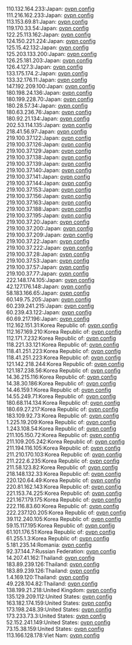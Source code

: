 110.132.164.233:Japan: [ovpn config](vpn/110_132_164_233.ovpn)  
111.216.162.233:Japan: [ovpn config](vpn/111_216_162_233.ovpn)  
113.153.69.81:Japan: [ovpn config](vpn/113_153_69_81.ovpn)  
119.170.33.54:Japan: [ovpn config](vpn/119_170_33_54.ovpn)  
122.25.113.162:Japan: [ovpn config](vpn/122_25_113_162.ovpn)  
124.150.221.224:Japan: [ovpn config](vpn/124_150_221_224.ovpn)  
125.15.42.132:Japan: [ovpn config](vpn/125_15_42_132.ovpn)  
125.203.133.200:Japan: [ovpn config](vpn/125_203_133_200.ovpn)  
126.25.181.203:Japan: [ovpn config](vpn/126_25_181_203.ovpn)  
126.4.127.3:Japan: [ovpn config](vpn/126_4_127_3.ovpn)  
133.175.174.2:Japan: [ovpn config](vpn/133_175_174_2.ovpn)  
133.32.176.11:Japan: [ovpn config](vpn/133_32_176_11.ovpn)  
147.192.209.100:Japan: [ovpn config](vpn/147_192_209_100.ovpn)  
180.198.24.136:Japan: [ovpn config](vpn/180_198_24_136.ovpn)  
180.199.228.70:Japan: [ovpn config](vpn/180_199_228_70.ovpn)  
180.28.57.34:Japan: [ovpn config](vpn/180_28_57_34.ovpn)  
180.63.236.76:Japan: [ovpn config](vpn/180_63_236_76.ovpn)  
180.92.21.134:Japan: [ovpn config](vpn/180_92_21_134.ovpn)  
202.53.114.135:Japan: [ovpn config](vpn/202_53_114_135.ovpn)  
218.41.56.97:Japan: [ovpn config](vpn/218_41_56_97.ovpn)  
219.100.37.122:Japan: [ovpn config](vpn/219_100_37_122.ovpn)  
219.100.37.126:Japan: [ovpn config](vpn/219_100_37_126.ovpn)  
219.100.37.129:Japan: [ovpn config](vpn/219_100_37_129.ovpn)  
219.100.37.138:Japan: [ovpn config](vpn/219_100_37_138.ovpn)  
219.100.37.139:Japan: [ovpn config](vpn/219_100_37_139.ovpn)  
219.100.37.140:Japan: [ovpn config](vpn/219_100_37_140.ovpn)  
219.100.37.141:Japan: [ovpn config](vpn/219_100_37_141.ovpn)  
219.100.37.144:Japan: [ovpn config](vpn/219_100_37_144.ovpn)  
219.100.37.153:Japan: [ovpn config](vpn/219_100_37_153.ovpn)  
219.100.37.156:Japan: [ovpn config](vpn/219_100_37_156.ovpn)  
219.100.37.163:Japan: [ovpn config](vpn/219_100_37_163.ovpn)  
219.100.37.188:Japan: [ovpn config](vpn/219_100_37_188.ovpn)  
219.100.37.195:Japan: [ovpn config](vpn/219_100_37_195.ovpn)  
219.100.37.20:Japan: [ovpn config](vpn/219_100_37_20.ovpn)  
219.100.37.200:Japan: [ovpn config](vpn/219_100_37_200.ovpn)  
219.100.37.209:Japan: [ovpn config](vpn/219_100_37_209.ovpn)  
219.100.37.22:Japan: [ovpn config](vpn/219_100_37_22.ovpn)  
219.100.37.222:Japan: [ovpn config](vpn/219_100_37_222.ovpn)  
219.100.37.28:Japan: [ovpn config](vpn/219_100_37_28.ovpn)  
219.100.37.53:Japan: [ovpn config](vpn/219_100_37_53.ovpn)  
219.100.37.57:Japan: [ovpn config](vpn/219_100_37_57.ovpn)  
219.100.37.77:Japan: [ovpn config](vpn/219_100_37_77.ovpn)  
222.148.174.105:Japan: [ovpn config](vpn/222_148_174_105.ovpn)  
42.127.176.148:Japan: [ovpn config](vpn/42_127_176_148.ovpn)  
58.183.166.65:Japan: [ovpn config](vpn/58_183_166_65.ovpn)  
60.149.75.205:Japan: [ovpn config](vpn/60_149_75_205.ovpn)  
60.239.241.215:Japan: [ovpn config](vpn/60_239_241_215.ovpn)  
60.239.43.122:Japan: [ovpn config](vpn/60_239_43_122.ovpn)  
60.69.217.196:Japan: [ovpn config](vpn/60_69_217_196.ovpn)  
112.162.151.31:Korea Republic of: [ovpn config](vpn/112_162_151_31.ovpn)  
112.167.169.210:Korea Republic of: [ovpn config](vpn/112_167_169_210.ovpn)  
112.171.7.232:Korea Republic of: [ovpn config](vpn/112_171_7_232.ovpn)  
118.221.33.121:Korea Republic of: [ovpn config](vpn/118_221_33_121.ovpn)  
118.41.251.223:Korea Republic of: [ovpn config](vpn/118_41_251_223.ovpn)  
118.41.251.223:Korea Republic of: [ovpn config](vpn/118_41_251_223.ovpn)  
121.142.218.244:Korea Republic of: [ovpn config](vpn/121_142_218_244.ovpn)  
121.187.238.56:Korea Republic of: [ovpn config](vpn/121_187_238_56.ovpn)  
14.36.215.116:Korea Republic of: [ovpn config](vpn/14_36_215_116.ovpn)  
14.38.30.186:Korea Republic of: [ovpn config](vpn/14_38_30_186.ovpn)  
14.46.159.1:Korea Republic of: [ovpn config](vpn/14_46_159_1.ovpn)  
14.55.249.71:Korea Republic of: [ovpn config](vpn/14_55_249_71.ovpn)  
180.68.114.134:Korea Republic of: [ovpn config](vpn/180_68_114_134.ovpn)  
180.69.27.217:Korea Republic of: [ovpn config](vpn/180_69_27_217.ovpn)  
183.109.92.73:Korea Republic of: [ovpn config](vpn/183_109_92_73.ovpn)  
1.225.19.209:Korea Republic of: [ovpn config](vpn/1_225_19_209.ovpn)  
1.243.108.54:Korea Republic of: [ovpn config](vpn/1_243_108_54.ovpn)  
211.105.150.72:Korea Republic of: [ovpn config](vpn/211_105_150_72.ovpn)  
211.109.205.242:Korea Republic of: [ovpn config](vpn/211_109_205_242.ovpn)  
211.194.116.105:Korea Republic of: [ovpn config](vpn/211_194_116_105.ovpn)  
211.210.170.103:Korea Republic of: [ovpn config](vpn/211_210_170_103.ovpn)  
211.222.6.235:Korea Republic of: [ovpn config](vpn/211_222_6_235.ovpn)  
211.58.123.82:Korea Republic of: [ovpn config](vpn/211_58_123_82.ovpn)  
218.148.132.33:Korea Republic of: [ovpn config](vpn/218_148_132_33.ovpn)  
220.120.64.49:Korea Republic of: [ovpn config](vpn/220_120_64_49.ovpn)  
220.81.162.143:Korea Republic of: [ovpn config](vpn/220_81_162_143.ovpn)  
221.153.74.225:Korea Republic of: [ovpn config](vpn/221_153_74_225.ovpn)  
221.167.179.175:Korea Republic of: [ovpn config](vpn/221_167_179_175.ovpn)  
222.116.83.60:Korea Republic of: [ovpn config](vpn/222_116_83_60.ovpn)  
222.237.120.205:Korea Republic of: [ovpn config](vpn/222_237_120_205.ovpn)  
39.112.240.105:Korea Republic of: [ovpn config](vpn/39_112_240_105.ovpn)  
59.15.117.195:Korea Republic of: [ovpn config](vpn/59_15_117_195.ovpn)  
61.101.176.51:Korea Republic of: [ovpn config](vpn/61_101_176_51.ovpn)  
61.255.1.3:Korea Republic of: [ovpn config](vpn/61_255_1_3.ovpn)  
5.181.235.14:Romania: [ovpn config](vpn/5_181_235_14.ovpn)  
92.37.144.7:Russian Federation: [ovpn config](vpn/92_37_144_7.ovpn)  
14.207.41.162:Thailand: [ovpn config](vpn/14_207_41_162.ovpn)  
183.89.239.126:Thailand: [ovpn config](vpn/183_89_239_126.ovpn)  
183.89.239.126:Thailand: [ovpn config](vpn/183_89_239_126.ovpn)  
1.4.169.120:Thailand: [ovpn config](vpn/1_4_169_120.ovpn)  
49.228.104.82:Thailand: [ovpn config](vpn/49_228_104_82.ovpn)  
138.199.21.218:United Kingdom: [ovpn config](vpn/138_199_21_218.ovpn)  
135.129.209.112:United States: [ovpn config](vpn/135_129_209_112.ovpn)  
163.182.174.159:United States: [ovpn config](vpn/163_182_174_159.ovpn)  
173.198.248.39:United States: [ovpn config](vpn/173_198_248_39.ovpn)  
173.233.73.3:United States: [ovpn config](vpn/173_233_73_3.ovpn)  
52.152.241.149:United States: [ovpn config](vpn/52_152_241_149.ovpn)  
73.15.38.159:United States: [ovpn config](vpn/73_15_38_159.ovpn)  
113.166.128.178:Viet Nam: [ovpn config](vpn/113_166_128_178.ovpn)  
